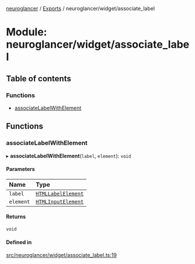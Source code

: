 [neuroglancer](../README.md) / [Exports](../modules.md) / neuroglancer/widget/associate\_label

# Module: neuroglancer/widget/associate\_label

## Table of contents

### Functions

- [associateLabelWithElement](neuroglancer_widget_associate_label.md#associatelabelwithelement)

## Functions

### associateLabelWithElement

▸ **associateLabelWithElement**(`label`, `element`): `void`

#### Parameters

| Name | Type |
| :------ | :------ |
| `label` | [`HTMLLabelElement`](main_module._internal_.md#htmllabelelement) |
| `element` | [`HTMLInputElement`](main_module._internal_.md#htmlinputelement) |

#### Returns

`void`

#### Defined in

[src/neuroglancer/widget/associate_label.ts:19](https://github.com/ActiveBrainAtlas2/neuroglancer/blob/034b457d/src/neuroglancer/widget/associate_label.ts#L19)
